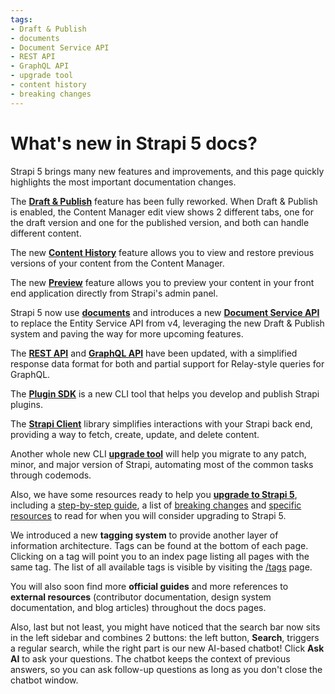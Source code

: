 ```yaml
---
tags:
- Draft & Publish
- documents
- Document Service API
- REST API
- GraphQL API 
- upgrade tool
- content history
- breaking changes
---
```

# What's new in Strapi 5 docs?

Strapi 5 brings many new features and improvements, and this page quickly highlights the most important documentation changes.

<Icon name="newspaper" /> The **[Draft & Publish](/user-docs/content-manager/saving-and-publishing-content)** feature has been fully reworked. When Draft & Publish is enabled, the Content Manager edit view shows 2 different tabs, one for the draft version and one for the published version, and both can handle different content.

<Icon name="magic-wand"/> The new **[Content History](/user-docs/content-manager/working-with-content-history)** feature allows you to view and restore previous versions of your content from the Content Manager.

<Icon name="eye" /> The new **[Preview](/user-docs/content-manager/previewing-content)** feature allows you to preview your content in your front end application directly from Strapi's admin panel.

<Icon name="file"/> Strapi 5 now use **[documents](/dev-docs/api/document)** and introduces a new **[Document Service API](/dev-docs/api/document-service)** to replace the Entity Service API from v4, leveraging the new Draft & Publish system and paving the way for more upcoming features.

<Icon name="detective"/> The **[REST API](/dev-docs/api/rest)** and **[GraphQL API](/dev-docs/api/graphql)** have been updated, with a simplified response data format for both and partial support for Relay-style queries for GraphQL.

<Icon name="puzzle-piece" /> The **[Plugin SDK](/dev-docs/plugins/development/plugin-sdk)** is a new CLI tool that helps you develop and publish Strapi plugins.

<Icon name="plugs" /> The **[Strapi Client](/dev-docs/api/client)** library simplifies interactions with your Strapi back end, providing a way to fetch, create, update, and delete content.

<Icon name="escalator-up" /> Another whole new CLI **[upgrade tool](/dev-docs/upgrade-tool)** will help you migrate to any patch, minor, and major version of Strapi, automating most of the common tasks through codemods.

<Icon name="hard-hat" /> Also, we have some resources ready to help you **[upgrade to Strapi 5](/dev-docs/migration/v4-to-v5/introduction-and-faq)**, including a [step-by-step guide](/dev-docs/migration/v4-to-v5/step-by-step), a list of [breaking changes](/dev-docs/migration/v4-to-v5/breaking-changes) and [specific resources](/dev-docs/migration/v4-to-v5/additional-resources/introduction) to read for when you will consider upgrading to Strapi 5.

<Icon name="tag" /> We introduced a new **tagging system** to provide another layer of information architecture. Tags can be found at the bottom of each page. Clicking on a tag will point you to an index page listing all pages with the same tag. The list of all available tags is visible by visiting the [/tags](/tags) page.

<Icon name="plus" /> You will also soon find more **official guides** and more references to **external resources** (contributor documentation, design system documentation, and blog articles) throughout the docs pages.

<Icon name="call-bell" /> Also, last but not least, you might have noticed that the search bar now sits in the left sidebar and combines 2 buttons: the left button, **<Icon name="magnifying-glass" classes="ph-light" /> Search**, triggers a regular search, while the right part is our new AI-based chatbot! Click **<Icon name="sparkle"/> Ask AI** to ask your questions. The chatbot keeps the context of previous answers, so you can ask follow-up questions as long as you don't close the chatbot window.
